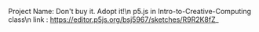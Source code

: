 Project Name:  Don't buy it. Adopt it!\n
p5.js in Intro-to-Creative-Computing class\n
link : https://editor.p5js.org/bsj5967/sketches/R9R2K8fZ_ 
